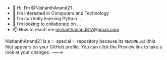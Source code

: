 - 👋 Hi, I’m @NishanthAnand21
- 👀 I’m interested in Computers and Technology
- 🌱 I’m currently learning Python ...
- 💞️ I’m looking to collaborate on ...
- 📫 How to reach me nishanthanand817@gmail.com


NishanthAnand21 is a ✨ special ✨ repository because its `README.md` (this file) appears on your GitHub profile.
You can click the Preview link to take a look at your changes.
--->
